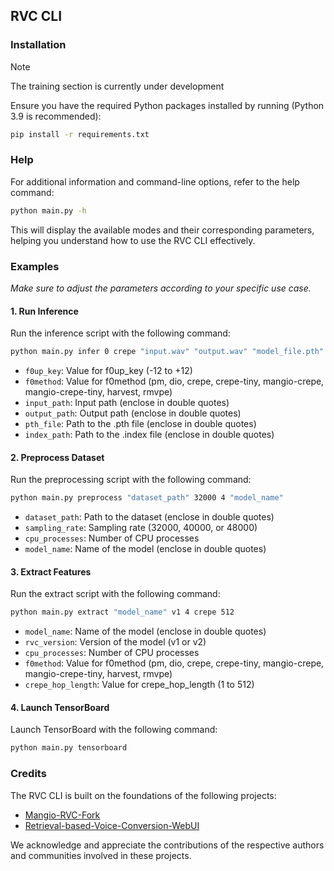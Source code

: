 ## RVC CLI

### Installation

> [!NOTE]  
> The training section is currently under development

Ensure you have the required Python packages installed by running (Python 3.9 is recommended):

```bash
pip install -r requirements.txt
```

### Help

For additional information and command-line options, refer to the help command:

```bash
python main.py -h
```

This will display the available modes and their corresponding parameters, helping you understand how to use the RVC CLI effectively.


### Examples
_Make sure to adjust the parameters according to your specific use case._

#### 1. Run Inference

Run the inference script with the following command:

```bash
python main.py infer 0 crepe "input.wav" "output.wav" "model_file.pth" "index_file.index"
```

- `f0up_key`: Value for f0up_key (-12 to +12)
- `f0method`: Value for f0method (pm, dio, crepe, crepe-tiny, mangio-crepe, mangio-crepe-tiny, harvest, rmvpe)
- `input_path`: Input path (enclose in double quotes)
- `output_path`: Output path (enclose in double quotes)
- `pth_file`: Path to the .pth file (enclose in double quotes)
- `index_path`: Path to the .index file (enclose in double quotes)

#### 2. Preprocess Dataset

Run the preprocessing script with the following command:

```bash
python main.py preprocess "dataset_path" 32000 4 "model_name"
```

- `dataset_path`: Path to the dataset (enclose in double quotes)
- `sampling_rate`: Sampling rate (32000, 40000, or 48000)
- `cpu_processes`: Number of CPU processes
- `model_name`: Name of the model (enclose in double quotes)

#### 3. Extract Features

Run the extract script with the following command:

```bash
python main.py extract "model_name" v1 4 crepe 512
```

- `model_name`: Name of the model (enclose in double quotes)
- `rvc_version`: Version of the model (v1 or v2)
- `cpu_processes`: Number of CPU processes
- `f0method`: Value for f0method (pm, dio, crepe, crepe-tiny, mangio-crepe, mangio-crepe-tiny, harvest, rmvpe)
- `crepe_hop_length`: Value for crepe_hop_length (1 to 512)

#### 4. Launch TensorBoard

Launch TensorBoard with the following command:

```bash
python main.py tensorboard
```

### Credits

The RVC CLI is built on the foundations of the following projects:

- [Mangio-RVC-Fork](https://github.com/Mangio621/Mangio-RVC-Fork)
- [Retrieval-based-Voice-Conversion-WebUI](https://github.com/RVC-Project/Retrieval-based-Voice-Conversion-WebUI)

We acknowledge and appreciate the contributions of the respective authors and communities involved in these projects.
